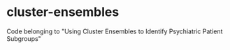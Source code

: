 # cluster-ensembles
Code belonging to "Using Cluster Ensembles to Identify Psychiatric Patient Subgroups"
